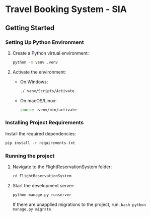 # Travel Booking System - SIA

## Getting Started

### Setting Up Python Environment

1. Create a Python virtual environment:
    ```bash
    python -m venv .venv
    ```
    
2. Activate the environment:
    - On Windows:
        ```bash
        ./.venv/Scripts/Activate
        ```
    - On macOS/Linux:
        ```bash
        source .venv/bin/activate
        ```

### Installing Project Requirements

Install the required dependencies:
```bash
pip install -r requirements.txt
```

### Running the project

1. Navigate to the FlightReservationSystem folder:
    ```bash
    cd FlightReservationSystem
    ```

2. Start the development server:
    ```bash
    python manage.py runserver
    ```

    If there are unapplied migrations to the project, run:
       ```bash
       python manage.py migrate
       ```
